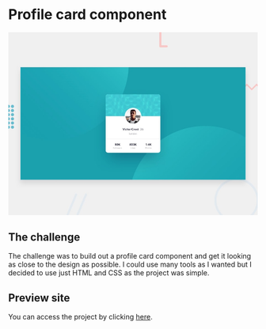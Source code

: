 # Profile card component

![Design preview for the Profile card component coding challenge](./design/desktop-preview.jpg)

## The challenge

The challenge was to build out a profile card component and get it looking as close to the design as possible. I could use many tools as I wanted but I decided to use just HTML and CSS as the project was simple.

## Preview site

You can access the project by clicking [here](https://profile-card-diazevedo.vercel.app/).
